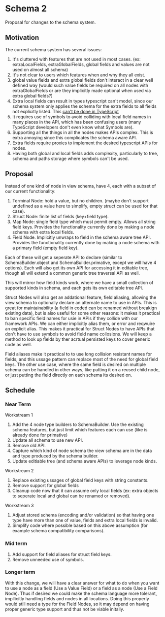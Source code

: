 # Schema 2

Proposal for changes to the schema system.

## Motivation

The current schema system has several issues:

1. It's cluttered with features that are not used in most cases. (ex: extraLocalFields, extraGlobalFields, global fields and values are not used on almost all schema)
2. It's not clear to users which features when and why they all exist.
3. global value fields and extra global fields don't interact in a clear well defined way (would such value fields be required on all nodes with extraGlobalFields or are they implicitly made optional when used via extra global fields?)
4. Extra local fields can result in types typescript can't model, since our schema system only applies the schema for the extra fields to all fields not explicitly listed. This [can't be done in TypeScript](https://www.typescriptlang.org/play?noPropertyAccessFromIndexSignature=true&ts=4.5.5#code/PTAEBUCcE9QFwPagLYEMDWBTUr7QA7YDuAFppNgGYCWmANgCagBEqzo1AzqJ3JNQDsA5gBocAphV44KoAQFdkAI3IAuAFDqQoACIJM3AQjigiCSOnVwC2AMrVk+OtgC8oAN7qAkAG0ssQR4+QSEAXVVQf1BMAA84TAluVnYAfiD+YVAIhWVyAG51AF8CrTA9AzljU3N0DWtCUFtg4U4AeTgySHASVAEAHnBouISGbl4MoQA+UDd-BEoPUD9MAIFQAApBgB90kIBKcMiVofjEiFA0gUwAN3Iso9hiqxtG5qE2jvJu3oAmAZORmM3tM3ABRGIAYzo8gYmD64xCYnAkxK2gAQsYSPAyJxsKhZAAreTSAAGCOEJOeDVsM1eEw+nW+-WSKKpdh+tKa9PajJ6Aj+LNRZX0hiqSnk1EY6kE8UglFQELsDicmA5ni8qAi5KEBV8UUCnEOckUKkgBSepV0IsqJnFkoY0oEsvlisayucau8mt2wl1y1WjSNOVN5pKEIQAmkAH0GKg4KgAIwReyOZy09w4CLMGLsJ7hyMmGNx1A-ZPu1yLb3Z5hiJQRACsoCe2gAAnBOABaWKECFwLuQSDmUyDzL504meqYdT56Ox+MAZjLqYrGe9jebYDbne7mF7-cHkGHEaEoDHCQnNmnEdnxYALEuVenMywc7Ws9Bc7rNF4gA)
5. It requires use of symbols to avoid colliding with local field names in many places in the API, which has been confusing users (many TypeScript developers don't even know what Symbols are).
6. Supporting all the things in all the nodes makes APIs complex. This is extra annoying since this complicates the schema aware API.
7. Extra fields require proxies to implement the desired typescript APIs for nodes.
8. Having both global and local fields adds complexity, particularly to tree, schema and paths storage where symbols can't be used.

## Proposal

Instead of one kind of node in view schema, have 4, each with a subset of our current functionality:

1. Terminal Node: hold a value, but no children. (maybe don't support undefined as a value here to simplify, empty struct can be used for that case).
2. Struct Node: finite list of fields (key+field type).
3. Map Node: single field type which must permit empty. Allows all string field keys. Provides the functionality currently done by making a node schema with extra local fields.
4. Field Node. Implicitly unwraps to field in the schema aware tree API. Provides the functionality currently done by making a node schema with a primary field (empty field key).

Each of these will get a seperate API to declare (similar to SchemaBuilder.object and SchemaBuilder.primative, except we will have 4 options).
Each will also get its own API for accessing it in editable tree, though all will extend a common generic tree traversal API as well.

This will mirror how field kinds work, where we have a small collection of supported kinds in schema, and each gets its own editable tree API.

Struct Nodes will also get an addational feature, field aliasing, allowing the view schema to optionally declare an alternate name to use in APIs.
This is great for maintainability (a field in coded can be renamed without breakign existing data), but is also useful for some other reasons:
it makes it practical to ban specific field names for usie in APIs if they collide with our framework APIs.
We can either implicitly alias them, or error and reqwuire an explicit alias.
This makes it practical for Struct Nodes to have APIs that don't have to use symbols to avoid field name collosions.
We will keep a method to look up fields by ther acrtual persisted keys to cover generic code as well.

Field aliases make it practical to to use long collision resistant names for fields, and this ussage pattern can replace most of the need for global field keys.
The other use case, where the same field is desired on multiple schema can be handled in other ways, like putting it on a reused child node, or just putting the field directly on each schema its desired on.

## Schedule

### Near Term

Workstream 1

1. Add the 4 node type builders to SchemaBuilder. Use the existing schema features, but just limit which features each can use (like is already done for primative)
2. Update all schema to use new API.
3. Remove old API.
4. Capture which kind of node schema the view schema are in the data and type produced by the schema builder.
5. Update editiable tree (and schema aware APIs) to leverage node kinds.

Workstream 2

1. Replace existing ussages of global field keys with string constants.
2. Remove support for global fields
3. Cleanup code now that it can assume only local fields (ex: extra objects to seperate local and global can be renamed or removed).

Workstream 3

1.  Adjust stored schema (encoding and/or validation) so that having one type have more than one of value, fields and extra local fields is invalid.
2.  Simplify code where possible based on this above assumption (for example schema compatibility comparisons).

### Mid term

1. Add support for field aliases for struct field keys.
2. Remove unneeded use of symbols.

### Longer term

With this change, we will have a clear answer for what to do when you want to use a node as a field (Use a Value Field) or a field as a node (Use a Field Node).
Thus if desired we could make the schema language more tolerant, impllicitly handling fields and nodes in all locations.
Doing this properly would still need a type for the Field Nodes, so it may depend on having proper generic type support and thus not be viable initally.
